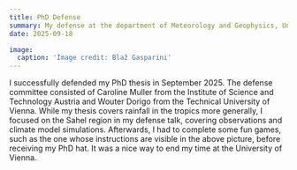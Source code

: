 ```yaml
---
title: PhD Defense
summary: My defense at the department of Meteorology and Geophysics, University of Vienna
date: 2025-09-18

image:
  caption: 'Image credit: Blaž Gasparini'
---
```


I successfully defended my PhD thesis in September 2025. The defense committee consisted of Caroline Muller from the Institute of Science and Technology Austria and Wouter Dorigo from the Technical University of Vienna. While my thesis covers rainfall in the tropics more generally, I focused on the Sahel region in my defense talk, covering observations and climate model simulations. Afterwards, I had to complete some fun games, such as the one whose instructions are visible in the above picture, before receiving my PhD hat. It was a nice way to end my time at the University of Vienna.